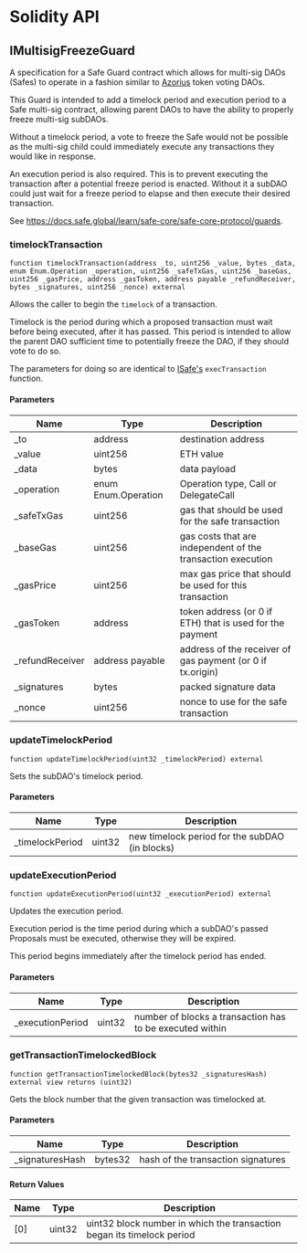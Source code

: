 # Solidity API

## IMultisigFreezeGuard

A specification for a Safe Guard contract which allows for multi-sig DAOs (Safes)
to operate in a fashion similar to [Azorius](../azorius/Azorius.md) token voting DAOs.

This Guard is intended to add a timelock period and execution period to a Safe
multi-sig contract, allowing parent DAOs to have the ability to properly
freeze multi-sig subDAOs.

Without a timelock period, a vote to freeze the Safe would not be possible
as the multi-sig child could immediately execute any transactions they would like
in response.

An execution period is also required. This is to prevent executing the transaction after
a potential freeze period is enacted. Without it a subDAO could just wait for a freeze
period to elapse and then execute their desired transaction.

See https://docs.safe.global/learn/safe-core/safe-core-protocol/guards.

### timelockTransaction

```solidity
function timelockTransaction(address _to, uint256 _value, bytes _data, enum Enum.Operation _operation, uint256 _safeTxGas, uint256 _baseGas, uint256 _gasPrice, address _gasToken, address payable _refundReceiver, bytes _signatures, uint256 _nonce) external
```

Allows the caller to begin the `timelock` of a transaction.

Timelock is the period during which a proposed transaction must wait before being
executed, after it has passed. This period is intended to allow the parent DAO
sufficient time to potentially freeze the DAO, if they should vote to do so.

The parameters for doing so are identical to [ISafe's](./ISafe.md) `execTransaction` function.

#### Parameters

| Name             | Type                | Description                                                 |
| ---------------- | ------------------- | ----------------------------------------------------------- |
| \_to             | address             | destination address                                         |
| \_value          | uint256             | ETH value                                                   |
| \_data           | bytes               | data payload                                                |
| \_operation      | enum Enum.Operation | Operation type, Call or DelegateCall                        |
| \_safeTxGas      | uint256             | gas that should be used for the safe transaction            |
| \_baseGas        | uint256             | gas costs that are independent of the transaction execution |
| \_gasPrice       | uint256             | max gas price that should be used for this transaction      |
| \_gasToken       | address             | token address (or 0 if ETH) that is used for the payment    |
| \_refundReceiver | address payable     | address of the receiver of gas payment (or 0 if tx.origin)  |
| \_signatures     | bytes               | packed signature data                                       |
| \_nonce          | uint256             | nonce to use for the safe transaction                       |

### updateTimelockPeriod

```solidity
function updateTimelockPeriod(uint32 _timelockPeriod) external
```

Sets the subDAO's timelock period.

#### Parameters

| Name             | Type   | Description                                    |
| ---------------- | ------ | ---------------------------------------------- |
| \_timelockPeriod | uint32 | new timelock period for the subDAO (in blocks) |

### updateExecutionPeriod

```solidity
function updateExecutionPeriod(uint32 _executionPeriod) external
```

Updates the execution period.

Execution period is the time period during which a subDAO's passed Proposals must be executed,
otherwise they will be expired.

This period begins immediately after the timelock period has ended.

#### Parameters

| Name              | Type   | Description                                              |
| ----------------- | ------ | -------------------------------------------------------- |
| \_executionPeriod | uint32 | number of blocks a transaction has to be executed within |

### getTransactionTimelockedBlock

```solidity
function getTransactionTimelockedBlock(bytes32 _signaturesHash) external view returns (uint32)
```

Gets the block number that the given transaction was timelocked at.

#### Parameters

| Name             | Type    | Description                        |
| ---------------- | ------- | ---------------------------------- |
| \_signaturesHash | bytes32 | hash of the transaction signatures |

#### Return Values

| Name | Type   | Description                                                            |
| ---- | ------ | ---------------------------------------------------------------------- |
| [0]  | uint32 | uint32 block number in which the transaction began its timelock period |
